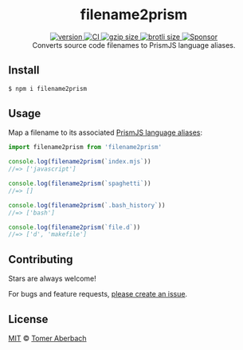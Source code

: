 <h1 align="center">
  filename2prism
</h1>

<div align="center">
  <a href="https://npmjs.org/package/filename2prism">
    <img src="https://badgen.net/npm/v/filename2prism" alt="version" />
  </a>
  <a href="https://github.com/TomerAberbach/filename2prism/actions">
    <img src="https://github.com/TomerAberbach/filename2prism/workflows/CI/badge.svg" alt="CI" />
  </a>
  <a href="https://unpkg.com/filename2prism/dist/index.js">
    <img src="https://deno.bundlejs.com/?q=filename2prism&badge" alt="gzip size" />
  </a>
  <a href="https://unpkg.com/filename2prism/dist/index.js">
    <img src="https://deno.bundlejs.com/?q=filename2prism&config={%22compression%22:{%22type%22:%22brotli%22}}&badge" alt="brotli size" />
  </a>
  <a href="https://github.com/sponsors/TomerAberbach">
    <img src="https://img.shields.io/static/v1?label=Sponsor&message=%E2%9D%A4&logo=GitHub&color=%23fe8e86" alt="Sponsor" />
  </a>
</div>

<div align="center">
  Converts source code filenames to PrismJS language aliases.
</div>

## Install

```sh
$ npm i filename2prism
```

## Usage

Map a filename to its associated
[PrismJS language aliases](https://prismjs.com/#supported-languages):

```js
import filename2prism from 'filename2prism'

console.log(filename2prism(`index.mjs`))
//=> ['javascript']

console.log(filename2prism(`spaghetti`))
//=> []

console.log(filename2prism(`.bash_history`))
//=> ['bash']

console.log(filename2prism(`file.d`))
//=> ['d', 'makefile']
```

## Contributing

Stars are always welcome!

For bugs and feature requests,
[please create an issue](https://github.com/TomerAberbach/filename2prism/issues/new).

## License

[MIT](https://github.com/TomerAberbach/filename2prism/blob/main/license) ©
[Tomer Aberbach](https://github.com/TomerAberbach)

